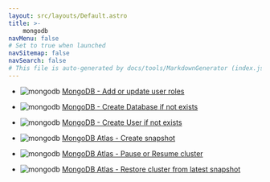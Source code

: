 ```yaml
---
layout: src/layouts/Default.astro
title: >-
    mongodb
navMenu: false
# Set to true when launched
navSitemap: false
navSearch: false
# This file is auto-generated by docs/tools/MarkdownGenerator (index.js)
---
```


<ul>

<li>

![mongodb](https://i.octopus.com/library/step-templates/mongodb.png) [MongoDB - Add or update user roles ](/integrations/mongodb/mongodb-add-or-update-user-roles-)

</li>
        
<li>

![mongodb](https://i.octopus.com/library/step-templates/mongodb.png) [MongoDB - Create Database if not exists](/integrations/mongodb/mongodb-create-database-if-not-exists)

</li>
        
<li>

![mongodb](https://i.octopus.com/library/step-templates/mongodb.png) [MongoDB - Create User if not exists](/integrations/mongodb/mongodb-create-user-if-not-exists)

</li>
        
<li>

![mongodb](https://i.octopus.com/library/step-templates/mongodb.png) [MongoDB Atlas - Create snapshot](/integrations/mongodb/mongodb-atlas-create-snapshot)

</li>
        
<li>

![mongodb](https://i.octopus.com/library/step-templates/mongodb.png) [MongoDB Atlas - Pause or Resume cluster](/integrations/mongodb/mongodb-atlas-pause-or-resume-cluster)

</li>
        
<li>

![mongodb](https://i.octopus.com/library/step-templates/mongodb.png) [MongoDB Atlas - Restore cluster from latest snapshot](/integrations/mongodb/mongodb-atlas-restore-cluster-from-latest-snapshot)

</li>
        
</ul>
